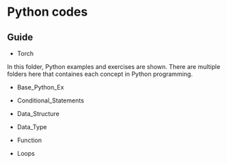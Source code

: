 # Python codes

## Guide

* Torch

In this folder, Python examples and exercises are shown. There are multiple folders here that containes each concept in Python programming.



* Base_Python_Ex

* Conditional_Statements

* Data_Structure

* Data_Type

* Function

* Loops
